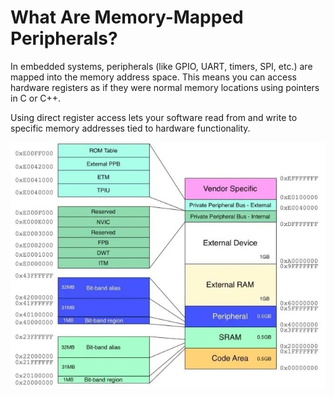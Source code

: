 # What Are Memory-Mapped Peripherals?
In embedded systems, peripherals (like GPIO, UART, timers, SPI, etc.) are mapped into the memory address space. This means you can access hardware registers as if they were normal memory locations using pointers in C or C++.

Using direct register access lets your software read from and write to specific memory addresses tied to hardware functionality.

![Example of Memory Mapping](https://github.com/Amir-Mansoori/Embedded-Cpp-Course/blob/main/Images/Memory_mapped.png)

